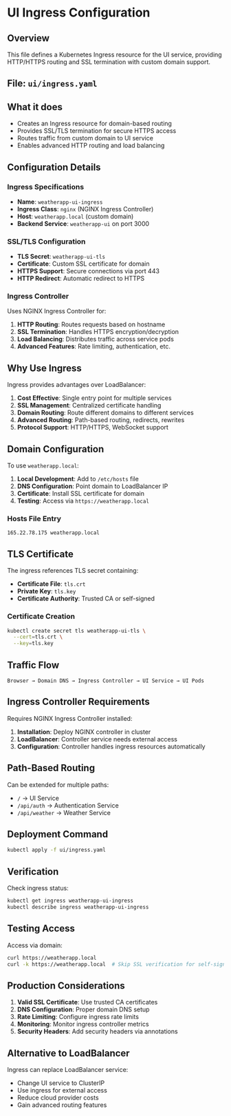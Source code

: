 # UI Ingress Configuration

## Overview
This file defines a Kubernetes Ingress resource for the UI service, providing HTTP/HTTPS routing and SSL termination with custom domain support.

## File: `ui/ingress.yaml`

## What it does
- Creates an Ingress resource for domain-based routing
- Provides SSL/TLS termination for secure HTTPS access
- Routes traffic from custom domain to UI service
- Enables advanced HTTP routing and load balancing

## Configuration Details

### Ingress Specifications
- **Name**: `weatherapp-ui-ingress`
- **Ingress Class**: `nginx` (NGINX Ingress Controller)
- **Host**: `weatherapp.local` (custom domain)
- **Backend Service**: `weatherapp-ui` on port 3000

### SSL/TLS Configuration
- **TLS Secret**: `weatherapp-ui-tls`
- **Certificate**: Custom SSL certificate for domain
- **HTTPS Support**: Secure connections via port 443
- **HTTP Redirect**: Automatic redirect to HTTPS

### Ingress Controller
Uses NGINX Ingress Controller for:
1. **HTTP Routing**: Routes requests based on hostname
2. **SSL Termination**: Handles HTTPS encryption/decryption
3. **Load Balancing**: Distributes traffic across service pods
4. **Advanced Features**: Rate limiting, authentication, etc.

## Why Use Ingress
Ingress provides advantages over LoadBalancer:
1. **Cost Effective**: Single entry point for multiple services
2. **SSL Management**: Centralized certificate handling
3. **Domain Routing**: Route different domains to different services
4. **Advanced Routing**: Path-based routing, redirects, rewrites
5. **Protocol Support**: HTTP/HTTPS, WebSocket support

## Domain Configuration
To use `weatherapp.local`:
1. **Local Development**: Add to `/etc/hosts` file
2. **DNS Configuration**: Point domain to LoadBalancer IP
3. **Certificate**: Install SSL certificate for domain
4. **Testing**: Access via `https://weatherapp.local`

### Hosts File Entry
```
165.22.78.175 weatherapp.local
```

## TLS Certificate
The ingress references TLS secret containing:
- **Certificate File**: `tls.crt`
- **Private Key**: `tls.key`
- **Certificate Authority**: Trusted CA or self-signed

### Certificate Creation
```bash
kubectl create secret tls weatherapp-ui-tls \
  --cert=tls.crt \
  --key=tls.key
```

## Traffic Flow
```
Browser → Domain DNS → Ingress Controller → UI Service → UI Pods
```

## Ingress Controller Requirements
Requires NGINX Ingress Controller installed:
1. **Installation**: Deploy NGINX controller in cluster
2. **LoadBalancer**: Controller service needs external access
3. **Configuration**: Controller handles ingress resources automatically

## Path-Based Routing
Can be extended for multiple paths:
- `/` → UI Service
- `/api/auth` → Authentication Service
- `/api/weather` → Weather Service

## Deployment Command
```bash
kubectl apply -f ui/ingress.yaml
```

## Verification
Check ingress status:
```bash
kubectl get ingress weatherapp-ui-ingress
kubectl describe ingress weatherapp-ui-ingress
```

## Testing Access
Access via domain:
```bash
curl https://weatherapp.local
curl -k https://weatherapp.local  # Skip SSL verification for self-signed
```

## Production Considerations
1. **Valid SSL Certificate**: Use trusted CA certificates
2. **DNS Configuration**: Proper domain DNS setup
3. **Rate Limiting**: Configure ingress rate limits
4. **Monitoring**: Monitor ingress controller metrics
5. **Security Headers**: Add security headers via annotations

## Alternative to LoadBalancer
Ingress can replace LoadBalancer service:
- Change UI service to ClusterIP
- Use ingress for external access
- Reduce cloud provider costs
- Gain advanced routing features

